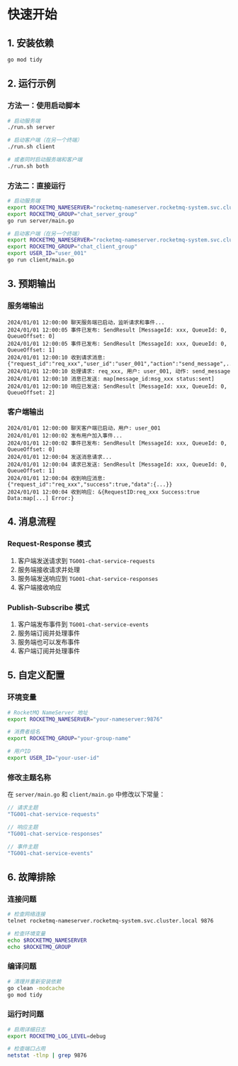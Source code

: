 # 快速开始

## 1. 安装依赖
```bash
go mod tidy
```

## 2. 运行示例

### 方法一：使用启动脚本
```bash
# 启动服务端
./run.sh server

# 启动客户端（在另一个终端）
./run.sh client

# 或者同时启动服务端和客户端
./run.sh both
```

### 方法二：直接运行
```bash
# 启动服务端
export ROCKETMQ_NAMESERVER="rocketmq-nameserver.rocketmq-system.svc.cluster.local:9876"
export ROCKETMQ_GROUP="chat_server_group"
go run server/main.go

# 启动客户端（在另一个终端）
export ROCKETMQ_NAMESERVER="rocketmq-nameserver.rocketmq-system.svc.cluster.local:9876"
export ROCKETMQ_GROUP="chat_client_group"
export USER_ID="user_001"
go run client/main.go
```

## 3. 预期输出

### 服务端输出
```
2024/01/01 12:00:00 聊天服务端已启动，监听请求和事件...
2024/01/01 12:00:05 事件已发布: SendResult [MessageId: xxx, QueueId: 0, QueueOffset: 0]
2024/01/01 12:00:05 事件已发布: SendResult [MessageId: xxx, QueueId: 0, QueueOffset: 1]
2024/01/01 12:00:10 收到请求消息: {"request_id":"req_xxx","user_id":"user_001","action":"send_message",...}
2024/01/01 12:00:10 处理请求: req_xxx, 用户: user_001, 动作: send_message
2024/01/01 12:00:10 消息已发送: map[message_id:msg_xxx status:sent]
2024/01/01 12:00:10 响应已发送: SendResult [MessageId: xxx, QueueId: 0, QueueOffset: 2]
```

### 客户端输出
```
2024/01/01 12:00:00 聊天客户端已启动，用户: user_001
2024/01/01 12:00:02 发布用户加入事件...
2024/01/01 12:00:02 事件已发布: SendResult [MessageId: xxx, QueueId: 0, QueueOffset: 0]
2024/01/01 12:00:04 发送消息请求...
2024/01/01 12:00:04 请求已发送: SendResult [MessageId: xxx, QueueId: 0, QueueOffset: 1]
2024/01/01 12:00:04 收到响应消息: {"request_id":"req_xxx","success":true,"data":{...}}
2024/01/01 12:00:04 收到响应: &{RequestID:req_xxx Success:true Data:map[...] Error:}
```

## 4. 消息流程

### Request-Response 模式
1. 客户端发送请求到 `TG001-chat-service-requests`
2. 服务端接收请求并处理
3. 服务端发送响应到 `TG001-chat-service-responses`
4. 客户端接收响应

### Publish-Subscribe 模式
1. 客户端发布事件到 `TG001-chat-service-events`
2. 服务端订阅并处理事件
3. 服务端也可以发布事件
4. 客户端订阅并处理事件

## 5. 自定义配置

### 环境变量
```bash
# RocketMQ NameServer 地址
export ROCKETMQ_NAMESERVER="your-nameserver:9876"

# 消费者组名
export ROCKETMQ_GROUP="your-group-name"

# 用户ID
export USER_ID="your-user-id"
```

### 修改主题名称
在 `server/main.go` 和 `client/main.go` 中修改以下常量：
```go
// 请求主题
"TG001-chat-service-requests"

// 响应主题
"TG001-chat-service-responses"

// 事件主题
"TG001-chat-service-events"
```

## 6. 故障排除

### 连接问题
```bash
# 检查网络连接
telnet rocketmq-nameserver.rocketmq-system.svc.cluster.local 9876

# 检查环境变量
echo $ROCKETMQ_NAMESERVER
echo $ROCKETMQ_GROUP
```

### 编译问题
```bash
# 清理并重新安装依赖
go clean -modcache
go mod tidy
```

### 运行时问题
```bash
# 启用详细日志
export ROCKETMQ_LOG_LEVEL=debug

# 检查端口占用
netstat -tlnp | grep 9876
``` 